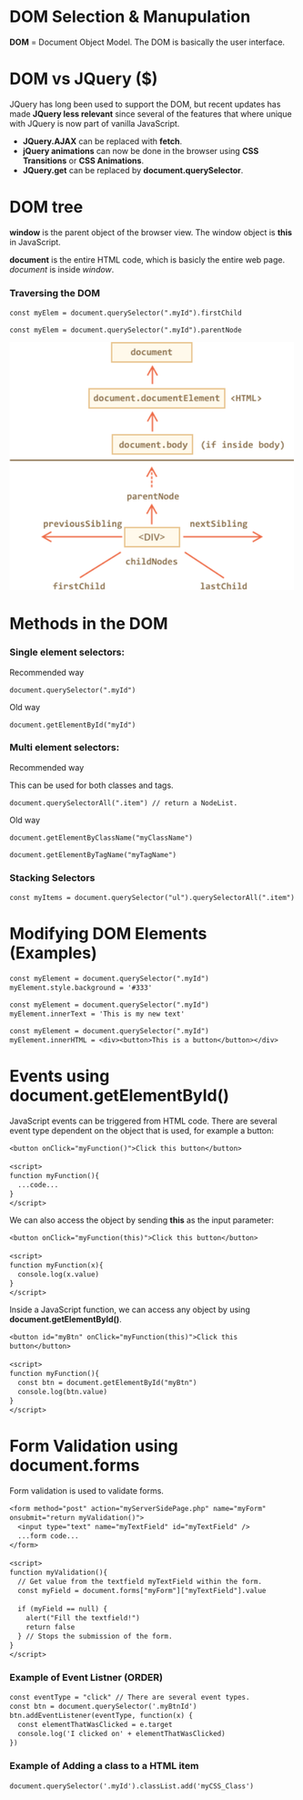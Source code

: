 
# DOM Selection & Manupulation
**DOM** = Document Object Model. The DOM is basically the user interface. 



# DOM vs JQuery ($)
JQuery has long been used to support the DOM, but recent updates has made **JQuery less relevant** since several of the features that where unique with JQuery is now part of vanilla JavaScript. 
* **JQuery.AJAX** can be replaced with **fetch**. 
* **jQuery animations** can now be done in the browser using **CSS Transitions** or **CSS Animations**.
* **JQuery.get** can be replaced by **document.querySelector**.



# DOM tree
**window** is the parent object of the browser view. 
The window object is **this** in JavaScript. 

**document** is the entire HTML code, which is basicly the entire web page.
*document* is inside *window*. 

### Traversing the DOM
```
const myElem = document.querySelector(".myId").firstChild
```
```
const myElem = document.querySelector(".myId").parentNode
```

<img src="images/traversing_the_DOM.png" width="500">


# Methods in the DOM

### Single element selectors:
Recommended way
```
document.querySelector(".myId")
```
Old way
```
document.getElementById("myId")
```

### Multi element selectors:
Recommended way

This can be used for both classes and tags. 
```
document.querySelectorAll(".item") // return a NodeList. 
```
Old way
```
document.getElementByClassName("myClassName")
```
```
document.getElementByTagName("myTagName")
```

### Stacking Selectors
```
const myItems = document.querySelector("ul").querySelectorAll(".item")
```



# Modifying DOM Elements (Examples)
```
const myElement = document.querySelector(".myId")
myElement.style.background = '#333'
```
```
const myElement = document.querySelector(".myId")
myElement.innerText = 'This is my new text'
```
```
const myElement = document.querySelector(".myId")
myElement.innerHTML = <div><button>This is a button</button></div>
```



# Events using document.getElementById()
JavaScript events can be triggered from HTML code.
There are several event type dependent on the object that is used, for example a button:
```
<button onClick="myFunction()">Click this button</button>

<script>
function myFunction(){
  ...code...
}
</script>
```
We can also access the object by sending **this** as the input parameter: 
```
<button onClick="myFunction(this)">Click this button</button>

<script>
function myFunction(x){
  console.log(x.value)
}
</script>
```
Inside a JavaScript function, we can access any object by using **document.getElementById()**.

```
<button id="myBtn" onClick="myFunction(this)">Click this button</button>

<script>
function myFunction(){
  const btn = document.getElementById("myBtn")
  console.log(btn.value)
}
</script>
```



# Form Validation using document.forms
Form validation is used to validate forms. 

```
<form method="post" action="myServerSidePage.php" name="myForm" onsubmit="return myValidation()">
  <input type="text" name="myTextField" id="myTextField" />
  ...form code...
</form>

<script>
function myValidation(){
  // Get value from the textfield myTextField within the form.
  const myField = document.forms["myForm"]["myTextField"].value 
  
  if (myField == null) {
    alert("Fill the textfield!")
    return false
  } // Stops the submission of the form. 
}
</script>
```







### Example of Event Listner (ORDER)
```
const eventType = "click" // There are several event types. 
const btn = document.querySelector('.myBtnId')
btn.addEventListener(eventType, function(x) {
  const elementThatWasClicked = e.target
  console.log('I clicked on' + elementThatWasClicked)
})
```

### Example of Adding a class to a HTML item
```
document.querySelector('.myId').classList.add('myCSS_Class')
```
